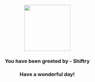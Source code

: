 <p align="center">
    <img src="https://raw.githubusercontent.com/PokeAPI/sprites/master/sprites/pokemon/275.png" width="150" height="150">
</p>
<h3 align="center">You have been greeted by - <b>Shiftry</b></h3>
<h3 align="center">Have a wonderful day!</h3>
